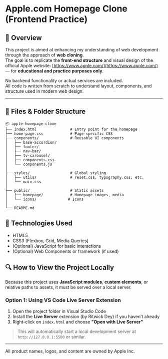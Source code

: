 # Apple.com Homepage Clone (Frontend Practice)

## 🧠 Overview

This project is aimed at enhancing my understanding of web development through the approach of **web cloning**.  
The goal is to replicate the **front-end structure** and visual design of the official Apple website: [https://www.apple.com/](https://www.apple.com/) — for **educational and practice purposes only**.

No backend functionality or actual services are included.  
All code is written from scratch to understand layout, components, and structure used in modern web design.

---

## 📁 Files & Folder Structure

```text
📦 apple-homepage-clone
├── index.html               # Entry point for the homepage
├── home-page.css            # Page-specific CSS
├── components/              # Reusable UI components
│   ├── base-accordion/
│   ├── footer/
│   ├── nav-bar/
│   ├── tv-carousel/
│   ├── components.css
│   └── components.js
│
├── styles/                  # Global styling
│   ├── utils/               # reset.css, typography.css, etc.
│   └── main.css
│
├── public/                  # Static assets
│   ├── homepage/            # Homepage images, media
│   └── icons/              # Icons
│
└── README.md
```

## 🔧 Technologies Used

- HTML5
- CSS3 (Flexbox, Grid, Media Queries)
- (Optional) JavaScript for basic interactions
- (Optional) Web Components or framework (if used)

## 🔍 How to View the Project Locally

Because this project uses **JavaScript modules**, **custom elements**, or relative paths to assets, it must be served over a local server.

### Option 1: Using VS Code Live Server Extension

1. Open the project folder in Visual Studio Code
2. Install the **Live Server** extension (by Ritwick Dey) if you haven’t already
3. Right-click on `index.html` and choose **"Open with Live Server"**

> This will automatically start a local development server at `http://127.0.0.1:5500` or similar.

---

All product names, logos, and content are owned by Apple Inc.
